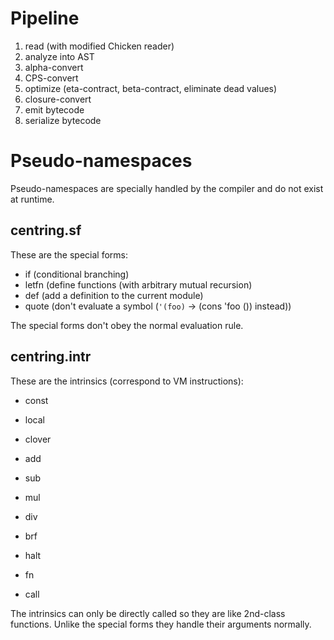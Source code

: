 # Pipeline

1. read (with modified Chicken reader)
2. analyze into AST
3. alpha-convert
4. CPS-convert
5. optimize (eta-contract, beta-contract, eliminate dead values)
6. closure-convert
7. emit bytecode
8. serialize bytecode

# Pseudo-namespaces

Pseudo-namespaces are specially handled by the compiler and do not exist at runtime.

## centring.sf

These are the special forms:

* if    (conditional branching)
* letfn (define functions (with arbitrary mutual recursion)
* def   (add a definition to the current module)
* quote (don't evaluate a symbol (`'(foo)` -> (cons 'foo ()) instead))

The special forms don't obey the normal evaluation rule.

## centring.intr

These are the intrinsics (correspond to VM instructions):

* const
* local
* clover

* add
* sub
* mul
* div

* brf
* halt

* fn
* call

The intrinsics can only be directly called so they are like 2nd-class functions.
Unlike the special forms they handle their arguments normally.

